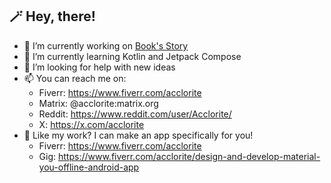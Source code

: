 ## 🪄 Hey, there!

- 🔭 I’m currently working on [Book's Story](https://github.com/Acclorite/book-story)
- 🌱 I’m currently learning Kotlin and Jetpack Compose
- 🤔 I’m looking for help with new ideas
- 📫 You can reach me on:
   - Fiverr: https://www.fiverr.com/acclorite
   - Matrix: @acclorite:matrix.org
   - Reddit: https://www.reddit.com/user/Acclorite/
   - X: https://x.com/acclorite
- 🌟 Like my work? I can make an app specifically for you!
   - Fiverr: https://www.fiverr.com/acclorite
   - Gig: https://www.fiverr.com/acclorite/design-and-develop-material-you-offline-android-app
